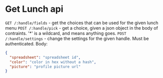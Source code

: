 # Get Lunch api

`GET /:handle/fields` - get the choices that can be used for the given lunch menu
`POST /:handle/pick` - get a choice, given a json object in the body of contraints. '\*' is a wildcard,
and means anything goes.
`POST /:handle/settings` - change the settings for the given handle. Must be authenticated. Body:

```json
{
  "spreadsheet": "spreadsheet id",
  "color": "color in hex without a hash",
  "picture": "profile picture url"
}
```
